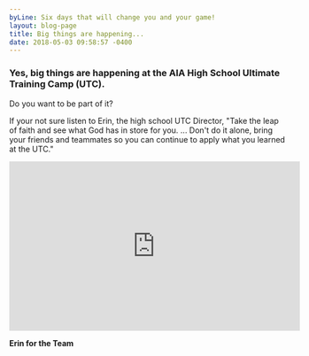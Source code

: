 ```yaml
---
byLine: Six days that will change you and your game!
layout: blog-page
title: Big things are happening...
date: 2018-05-03 09:58:57 -0400
---
```

### Yes, big things are happening at the AIA High School Ultimate Training Camp (UTC).

Do you want to be part of it?

If your not sure listen to Erin, the high school UTC Director, "Take the leap of faith and see what God has in store for you. ... Don't do it alone, bring your friends and teammates so you can continue to apply what you learned at the UTC."

<iframe width="525" height="306" src="https://www.youtube.com/embed/yu3Vn6MZNb0?start=1" frameborder="0" allow="autoplay; encrypted-media" allowfullscreen></iframe>

**Erin for the Team**